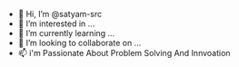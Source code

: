 - 👋 Hi, I’m @satyam-src
- 👀 I’m interested in ...
- 🌱 I’m currently learning ...
- 💞️ I’m looking to collaborate on ...
- 📫 i'm Passionate About Problem Solving And Innvoation

<!---
satyam-src/satyam-src is a ✨ special ✨ repository because its `README.md` (this file) appears on your GitHub profile.
You can click the Preview link to take a look at your changes.
--->
